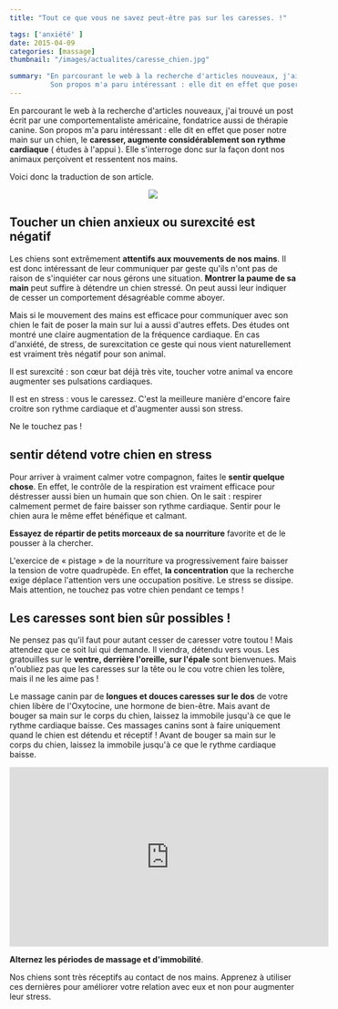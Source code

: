 ```yaml
---
title: "Tout ce que vous ne savez peut-être pas sur les caresses. !"

tags: ['anxiété' ]
date: 2015-04-09
categories: [massage]
thumbnail: "/images/actualites/caresse_chien.jpg"

summary: "En parcourant le web à la recherche d'articles nouveaux, j'ai trouvé un post écrit par une comportementaliste américaine, fondatrice aussi de thérapie canine.
          Son propos m'a paru intéressant : elle dit en effet que poser notre main sur un chien, le caresser, augmente considérablement son rythme cardiaque."
---
```


En parcourant le web à la recherche d'articles nouveaux, j'ai trouvé un post écrit par une comportementaliste américaine, fondatrice aussi de thérapie canine.
Son propos m'a paru intéressant : elle dit en effet que poser notre main sur un chien, le <b>caresser, augmente considérablement son rythme cardiaque</b> ( études à l'appui ). Elle s'interroge donc sur la façon dont nos animaux perçoivent et ressentent nos mains.

Voici donc la traduction de son article.

<p align="center"><img src="/images/actualites/caresse_chien.jpg"></p>

## Toucher un chien anxieux ou surexcité est négatif ##
Les chiens sont extrêmement <b>attentifs aux mouvements de nos mains</b>. Il est donc intéressant de leur communiquer par geste qu'ils n'ont pas de raison de s'inquiéter car nous gérons une situation. <b>Montrer la paume de sa main</b> peut suffire à détendre un chien stressé. On peut aussi leur indiquer de cesser un comportement désagréable comme aboyer.

Mais si le mouvement des mains est efficace pour communiquer avec son chien le fait de poser la main sur lui a aussi d'autres effets. Des études ont montré une claire augmentation de la fréquence cardiaque. En cas d'anxiété, de stress, de surexcitation ce geste qui nous vient naturellement est vraiment très négatif pour son animal.

Il est surexcité : son cœur bat déjà très vite, toucher votre animal va encore augmenter ses pulsations cardiaques.

Il est en stress : vous le caressez. C'est la meilleure manière d'encore faire croitre son rythme cardiaque et d'augmenter aussi son stress.

Ne le touchez pas !



## sentir détend votre chien en stress ##
Pour arriver à vraiment calmer votre compagnon, faites le <b>sentir quelque chose</b>. En effet, le contrôle de la respiration est vraiment efficace pour déstresser aussi bien un humain que son chien. On le sait : respirer calmement permet de faire baisser son rythme cardiaque. Sentir pour le chien aura le même effet bénéfique et calmant.

<b>Essayez de répartir de petits morceaux de sa nourriture</b> favorite et de le pousser à la chercher.

L'exercice de « pistage » de la nourriture va progressivement faire baisser la tension de votre quadrupède. En effet, <b>la concentration</b> que la recherche exige déplace l'attention vers une occupation positive. Le stress se dissipe. Mais attention, ne touchez pas votre chien pendant ce temps !

## Les caresses sont bien sûr possibles ! ##

Ne pensez pas qu'il faut pour autant cesser de caresser votre toutou ! Mais attendez que ce soit lui qui demande. Il viendra, détendu vers vous. Les gratouilles sur le <b>ventre, derrière l'oreille, sur l'épale</b> sont bienvenues. Mais n'oubliez pas que les caresses sur la tête ou le cou votre chien les tolère, mais il ne les aime pas !

Le massage canin par de <b>longues et douces caresses sur le dos</b> de votre chien libère de l'Oxytocine, une hormone de bien-être. Mais avant de bouger sa main sur le corps du chien, laissez la immobile jusqu'à ce que le rythme cardiaque baisse. Ces massages canins sont à faire uniquement quand le chien est détendu et réceptif ! Avant de bouger sa main sur le corps du chien, laissez la immobile jusqu'à ce que le rythme cardiaque baisse.


<p align="center"> <iframe width="560" height="315" src="https://www.youtube.com/embed/1AcEasCZPSc" frameborder="0" allowfullscreen></iframe></p>

<b>Alternez les périodes de massage et d'immobilité</b>.

Nos chiens sont très réceptifs au contact de nos mains. Apprenez à utiliser ces dernières pour améliorer votre relation avec eux et non pour augmenter leur stress.